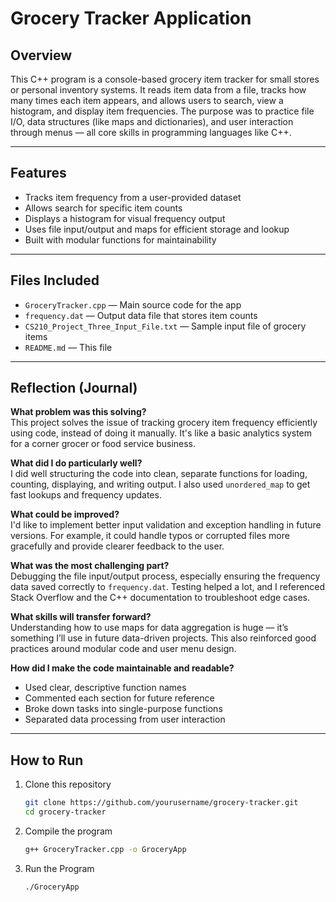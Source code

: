 # Grocery Tracker Application

## Overview

This C++ program is a console-based grocery item tracker for small stores or personal inventory systems. It reads item data from a file, tracks how many times each item appears, and allows users to search, view a histogram, and display item frequencies. The purpose was to practice file I/O, data structures (like maps and dictionaries), and user interaction through menus — all core skills in programming languages like C++.

---

## Features

- Tracks item frequency from a user-provided dataset
- Allows search for specific item counts
- Displays a histogram for visual frequency output
- Uses file input/output and maps for efficient storage and lookup
- Built with modular functions for maintainability

---

## Files Included

- `GroceryTracker.cpp` — Main source code for the app
- `frequency.dat` — Output data file that stores item counts
- `CS210_Project_Three_Input_File.txt` — Sample input file of grocery items
- `README.md` — This file

---

## Reflection (Journal)

**What problem was this solving?**  
This project solves the issue of tracking grocery item frequency efficiently using code, instead of doing it manually. It's like a basic analytics system for a corner grocer or food service business.

**What did I do particularly well?**  
I did well structuring the code into clean, separate functions for loading, counting, displaying, and writing output. I also used `unordered_map` to get fast lookups and frequency updates.

**What could be improved?**  
I'd like to implement better input validation and exception handling in future versions. For example, it could handle typos or corrupted files more gracefully and provide clearer feedback to the user.

**What was the most challenging part?**  
Debugging the file input/output process, especially ensuring the frequency data saved correctly to `frequency.dat`. Testing helped a lot, and I referenced Stack Overflow and the C++ documentation to troubleshoot edge cases.

**What skills will transfer forward?**  
Understanding how to use maps for data aggregation is huge — it’s something I’ll use in future data-driven projects. This also reinforced good practices around modular code and user menu design.

**How did I make the code maintainable and readable?**  
- Used clear, descriptive function names
- Commented each section for future reference
- Broke down tasks into single-purpose functions
- Separated data processing from user interaction

---

## How to Run

1. Clone this repository  
   ```bash
   git clone https://github.com/yourusername/grocery-tracker.git
   cd grocery-tracker

2. Compile the program
   ```bash
   g++ GroceryTracker.cpp -o GroceryApp
   
3. Run the Program
   ```bash
   ./GroceryApp
 
